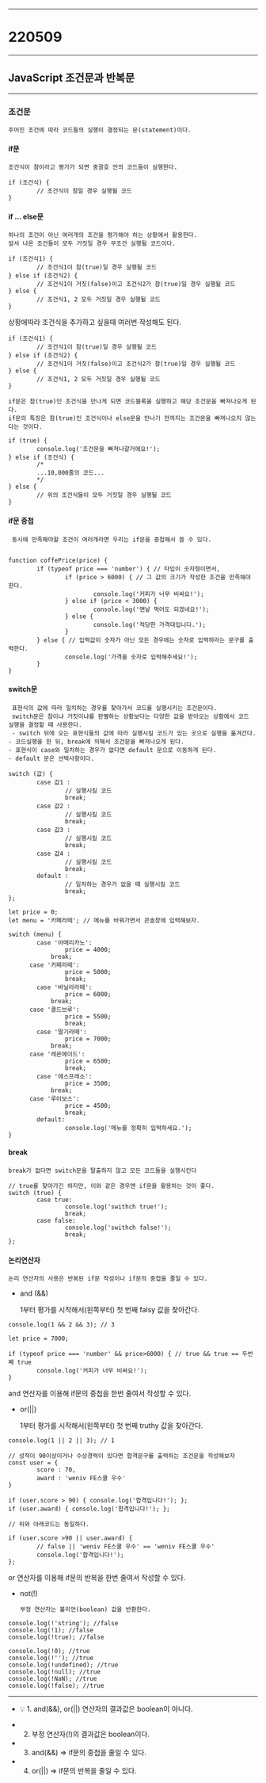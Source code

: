 <hr>

# 220509

<hr>

## JavaScript 조건문과 반복문

<hr>

### 조건문

    주어진 조건에 따라 코드들의 실행이 결정되는 문(statement)이다.

#### if문

    조건식이 참이라고 평가가 되면 중괄호 안의 코드들이 실행한다.

```
if (조건식) {
		// 조건식이 참일 경우 실행될 코드
}
```

#### if ... else문

    하나의 조건이 아닌 여러개의 조건을 평가해야 하는 상황에서 활용한다.
    앞서 나온 조건들이 모두 거짓일 경우 무조건 실행될 코드이다.

```
if (조건식1) {
		// 조건식1이 참(true)일 경우 실행될 코드
} else if (조건식2) {
		// 조건식1이 거짓(false)이고 조건식2가 참(true)일 경우 실행될 코드
} else {
		// 조건식1, 2 모두 거짓일 경우 실행될 코드
}
```

상황에따라 조건식을 추가하고 싶을때 여러번 작성해도 된다.

```
if (조건식1) {
		// 조건식1이 참(true)일 경우 실행될 코드
} else if (조건식2) {
		// 조건식1이 거짓(false)이고 조건식2가 참(true)일 경우 실행될 코드
} else {
		// 조건식1, 2 모두 거짓일 경우 실행될 코드
}
```

    if문은 참(true)인 조건식을 만나게 되면 코드블록을 실행하고 해당 조건문을 빠져나오게 된다.
    if문의 특징은 참(true)인 조건식이나 else문을 만나기 전까지는 조건문을 빠져나오지 않는다는 것이다.

```
if (true) {
		console.log('조건문을 빠져나갈거에요!');
} else if (조건식) {
		/*
		...10,000줄의 코드...
		*/
} else {
		// 위의 조건식들이 모두 거짓일 경우 실행될 코드
}
```

#### if문 중첩

     동시에 만족해야할 조건이 여러개라면 우리는 if문을 중첩해서 쓸 수 있다.

```

function coffePrice(price) {
		if (typeof price === 'number') { // 타입이 숫자형이면서,
				if (price > 6000) { // 그 값의 크기가 작성한 조건을 만족해야 한다.
						console.log('커피가 너무 비싸요!');
				} else if (price < 3000) {
						console.log('맨날 먹어도 되겠네요!');
				} else {
						console.log('적당한 가격대입니다.');
				}
		} else { // 입력값이 숫자가 아닌 모든 경우에는 숫자로 입력하라는 문구를 출력한다.
				console.log('가격을 숫자로 입력해주세요!');
		}
}

```

#### switch문

     표현식의 값에 따라 일치하는 경우를 찾아가서 코드를 실행시키는 조건문이다.
     switch문은 참이냐 거짓이냐를 판별하는 상황보다는 다양한 값을 받아오는 상황에서 코드 실행을 결정할 때 사용한다.
     - switch 뒤에 오는 표현식들의 값에 따라 실행시킬 코드가 있는 곳으로 실행을 옮겨간다.
    - 코드실행을 한 뒤, break에 의해서 조건문을 빠져나오게 된다.
    - 표현식이 case와 일치하는 경우가 없다면 default 문으로 이동하게 된다.
    - default 문은 선택사항이다.

```
switch (값) {
		case 값1 :
				// 실행시킬 코드
				break;
		case 값2 :
				// 실행시킬 코드
				break;
		case 값3 :
				// 실행시킬 코드
				break;
		case 값4 :
				// 실행시킬 코드
				break;
		default :
				// 일치하는 경우가 없을 때 실행시킬 코드
				break;
};
```

```
let price = 0;
let menu = '카페라떼'; // 메뉴를 바꿔가면서 콘솔창에 입력해보자.

switch (menu) {
		case '아메리카노':
				price = 4000;
		    break;
	  case '카페라떼':
				price = 5000;
				break;
		case '바닐라라떼':
				price = 6000;
		    break;
	  case '콜드브루':
				price = 5500;
				break;
		case '딸기라떼':
				price = 7000;
		    break;
	  case '레몬에이드':
				price = 6500;
				break;
		case '에스프레소':
				price = 3500;
		    break;
	  case '루이보스':
				price = 4500;
				break;
		default:
				console.log('메뉴를 정확히 입력하세요.');
}
```

#### break

    break가 없다면 switch문을 탈출하지 않고 모든 코드들을 실행시킨다

```
// true를 찾아가긴 하지만, 이와 같은 경우엔 if문을 활용하는 것이 좋다.
switch (true) {
		case true:
				console.log('swithch true!');
				break;
		case false:
				console.log('swithch false!');
				break;
};
```

#### 논리연산자

    논리 연산자의 사용은 반복된 if문 작성이나 if문의 중첩을 줄일 수 있다.

- and (&&)

  1부터 평가를 시작해서(왼쪽부터) 첫 번째 falsy 값을 찾아간다.

```
console.log(1 && 2 && 3); // 3
```

```
let price = 7000;

if (typeof price === 'number' && price>6000) { // true && true == 두번째 true
		console.log('커피가 너무 비싸요!');
}
```

and 연산자를 이용해 if문의 중첩을 한번 줄여서 작성할 수 있다.

- or(||)

  1부터 평가를 시작해서(왼쪽부터) 첫 번째 truthy 값을 찾아간다.

```
console.log(1 || 2 || 3); // 1
```

```
// 성적이 90이상이거나 수상경력이 있다면 합격문구를 출력하는 조건문을 작성해보자
const user = {
		score : 70,
		award : 'weniv FE스쿨 우수'
}

if (user.score > 90) { console.log('합격입니다!'); };
if (user.award) { console.log('합격입니다!'); };

// 위와 아래코드는 동일하다.

if (user.score >90 || user.award) {
		// false || 'weniv FE스쿨 우수' == 'weniv FE스쿨 우수'
		console.log('합격입니다!');
};

```

or 연산자를 이용해 if문의 반복을 한번 줄여서 작성할 수 있다.

- not(!)

      부정 연산자는 불리언(boolean) 값을 반환한다.

```
console.log(!'string'); //false
console.log(!1); //false
console.log(!true); //false

console.log(!0); //true
console.log(!''); //true
console.log(!undefined); //true
console.log(!null); //true
console.log(!NaN); //true
console.log(!false); //true
```

<hr>

- 💡 1. and(&&), or(||) 연산자의 결과값은 boolean이 아니다.

- 2. 부정 연산자(!)의 결과값은 boolean이다.

- 3. and(&&) ⇒ if문의 중첩을 줄일 수 있다.

- 4. or(||) ⇒ if문의 반복을 줄일 수 있다.
